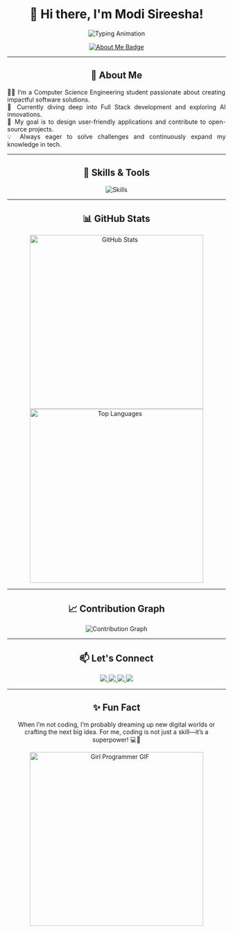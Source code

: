 <h1 align="center">👋 Hi there, I'm Modi Sireesha!</h1>

<p align="center">
  <img src="https://readme-typing-svg.herokuapp.com?color=%23A445B2&size=28&center=true&vCenter=true&width=600&lines=Full+Stack+Developer;AI+Enthusiast;Prompt+Engineer;Open+Source+Contributor" alt="Typing Animation">
</p>

<p align="center">
  <a href="https://modisireesha-portfolio.vercel.app/" target="_blank">
    <img src="https://img.shields.io/badge/About%20Me-Visit%20Here-green?style=for-the-badge&logo=portfolio" alt="About Me Badge">
  </a>
</p>

---

<h2 align="center">🌟 About Me</h2>

<p align="justify">
  👩‍💻 I’m a Computer Science Engineering student passionate about creating impactful software solutions.<br>
  🌱 Currently diving deep into Full Stack development and exploring AI innovations.<br>
  🎯 My goal is to design user-friendly applications and contribute to open-source projects.<br>
  💡 Always eager to solve challenges and continuously expand my knowledge in tech.
</p>

---

<h2 align="center">🚀 Skills & Tools</h2>

<div align="center">
  <img src="https://skillicons.dev/icons?i=html,css,js,ts,angular,nodejs,java,python,spring,mysql,mongodb,sqlite,aws,postman&perline=7" alt="Skills">
</div>

---

<h2 align="center">📊 GitHub Stats</h2>

<div align="center">
  <img src="https://github-readme-stats.vercel.app/api?username=sireesha0904&show_icons=true&theme=radical&hide_title=true" alt="GitHub Stats" width="400">
  <img src="https://github-readme-stats.vercel.app/api/top-langs/?username=sireesha0904&layout=compact&theme=radical" alt="Top Languages" width="400">
</div>

---

<h2 align="center">📈 Contribution Graph</h2>

<div align="center">
  <img src="https://github-readme-activity-graph.vercel.app/graph?username=sireesha0904&theme=react-dark&bg_color=0D1117&color=A445B2&line=FF5733&point=FFFFFF" alt="Contribution Graph">
</div>

---

<h2 align="center">📫 Let's Connect</h2>

<p align="center">
  <a href="https://twitter.com/_sireeshamodi_" target="_blank">
    <img src="https://img.shields.io/badge/Twitter-@_sireeshamodi_-1DA1F2?style=for-the-badge&logo=twitter">
  </a>
  <a href="https://instagram.com/sireesha_modi" target="_blank">
    <img src="https://img.shields.io/badge/Instagram-@sireesha_modi-E4405F?style=for-the-badge&logo=instagram">
  </a>
  <a href="mailto:modisireesha09@gmail.com">
    <img src="https://img.shields.io/badge/Email-modisireesha09%40gmail.com-red?style=for-the-badge&logo=gmail">
  </a>
  <a href="https://www.linkedin.com/in/modi-sireesha-63ba47279/" target="_blank">
    <img src="https://img.shields.io/badge/LinkedIn-Connect-blue?style=for-the-badge&logo=linkedin">
  </a>
</p>

---

<h2 align="center">✨ Fun Fact</h2>

<p align="center">
  When I’m not coding, I’m probably dreaming up new digital worlds or crafting the next big idea. For me, coding is not just a skill—it’s a superpower! 💻🚀
</p>

<div align="center">
  <img src="https://media.giphy.com/media/WSbG5Z9yovKpYg6z4r/giphy.gif" alt="Girl Programmer GIF" width="400">
</div>
